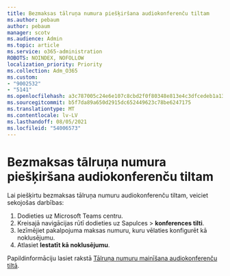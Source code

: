 ```yaml
---
title: Bezmaksas tālruņa numura piešķiršana audiokonferenču tiltam
ms.author: pebaum
author: pebaum
manager: scotv
ms.audience: Admin
ms.topic: article
ms.service: o365-administration
ROBOTS: NOINDEX, NOFOLLOW
localization_priority: Priority
ms.collection: Adm_O365
ms.custom:
- "9002532"
- "5141"
ms.openlocfilehash: a3c787005c24e6e107c8cbd2f0f80348e813e4c3dfcedeb1a132b798b1ef12bc
ms.sourcegitcommit: b5f7da89a650d2915dc652449623c78be6247175
ms.translationtype: MT
ms.contentlocale: lv-LV
ms.lasthandoff: 08/05/2021
ms.locfileid: "54006573"
---
```

# <a name="assign-a-toll-free-number-to-your-audio-conferencing-bridge"></a>Bezmaksas tālruņa numura piešķiršana audiokonferenču tiltam

Lai piešķirtu bezmaksas tālruņa numuru audiokonferenču tiltam, veiciet sekojošas darbības:

1. Dodieties uz Microsoft Teams centru.
1. Kreisajā navigācijas rūtī dodieties uz Sapulces  >  **konferences tilti**.
1. Iezīmējiet pakalpojuma maksas numuru, kuru vēlaties konfigurēt kā noklusējumu.
1. Atlasiet **Iestatīt kā noklusējumu**.

Papildinformāciju lasiet rakstā [Tālruņa numuru mainīšana audiokonferenču tiltā](/MicrosoftTeams/change-the-phone-numbers-on-your-audio-conferencing-bridge).
